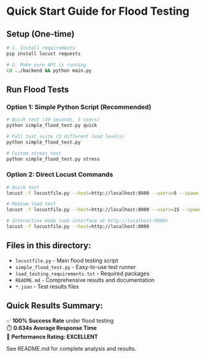 # Quick Start Guide for Flood Testing

## Setup (One-time)

```bash
# 1. Install requirements
pip install locust requests

# 2. Make sure API is running
cd ../backend && python main.py
```

## Run Flood Tests

### Option 1: Simple Python Script (Recommended)

```bash
# Quick test (30 seconds, 5 users)
python simple_flood_test.py quick

# Full test suite (3 different load levels)
python simple_flood_test.py

# Custom stress test
python simple_flood_test.py stress
```

### Option 2: Direct Locust Commands

```bash
# Quick test
locust -f locustfile.py --host=http://localhost:8000 --users=5 --spawn-rate=1 --run-time=30s --headless

# Medium load test
locust -f locustfile.py --host=http://localhost:8000 --users=15 --spawn-rate=3 --run-time=60s --headless

# Interactive mode (web interface at http://localhost:8089)
locust -f locustfile.py --host=http://localhost:8000
```

## Files in this directory:

- `locustfile.py` - Main flood testing script
- `simple_flood_test.py` - Easy-to-use test runner
- `load_testing_requirements.txt` - Required packages
- `README.md` - Comprehensive results and documentation
- `*.json` - Test results files

## Quick Results Summary:

✅ **100% Success Rate** under flood testing  
⏱️ **0.634s Average Response Time**  
🎯 **Performance Rating: EXCELLENT**

See README.md for complete analysis and results.
